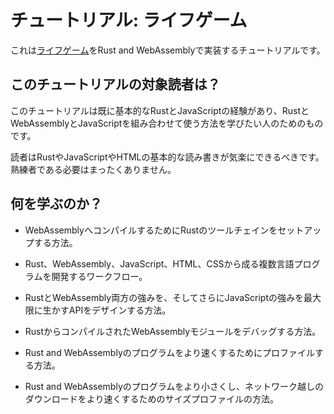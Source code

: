 # チュートリアル: ライフゲーム

<!-- # Tutorial: Conway's Game of Life -->

これは[ライフゲーム][gol]をRust and WebAssemblyで実装するチュートリアルです。

<!-- This is a tutorial that implements [Conway's Game of Life][gol] in Rust and
WebAssembly. -->

[gol]: https://ja.wikipedia.org/wiki/%E3%83%A9%E3%82%A4%E3%83%95%E3%82%B2%E3%83%BC%E3%83%A0

## このチュートリアルの対象読者は？

<!-- ## Who is this tutorial for? -->

このチュートリアルは既に基本的なRustとJavaScriptの経験があり、RustとWebAssemblyとJavaScriptを組み合わせて使う方法を学びたい人のためのものです。

<!-- This tutorial is for anyone who already has basic Rust and JavaScript
experience, and wants to learn how to use Rust, WebAssembly, and JavaScript
together. -->

読者はRustやJavaScriptやHTMLの基本的な読み書きが気楽にできるべきです。熟練者である必要はまったくありません。

<!-- You should be comfortable reading and writing basic Rust, JavaScript, and
HTML. You definitely do not need to be an expert. -->

## 何を学ぶのか？

<!-- ## What will I learn? -->

* WebAssemblyへコンパイルするためにRustのツールチェインをセットアップする方法。

<!-- * How to set up a Rust toolchain for compiling to WebAssembly. -->

* Rust、WebAssembly、JavaScript、HTML、CSSから成る複数言語プログラムを開発するワークフロー。

<!-- * A workflow for developing polyglot programs made from Rust, WebAssembly,
  JavaScript, HTML, and CSS. -->

* RustとWebAssembly両方の強みを、そしてさらにJavaScriptの強みを最大限に生かすAPIをデザインする方法。

<!-- * How to design APIs to take maximum advantage of both Rust and WebAssembly's
  strengths and also JavaScript's strengths. -->

* RustからコンパイルされたWebAssemblyモジュールをデバッグする方法。

<!-- * How to debug WebAssembly modules compiled from Rust. -->

* Rust and WebAssemblyのプログラムをより速くするためにプロファイルする方法。

<!-- * How to time profile Rust and WebAssembly programs to make them faster. -->

* Rust and WebAssemblyのプログラムをより小さくし、ネットワーク越しのダウンロードをより速くするためのサイズプロファイルの方法。

<!-- * How to size profile Rust and WebAssembly programs to make `.wasm` binaries
  smaller and faster to download over the network. -->
